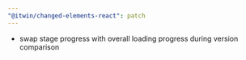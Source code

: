 ```yaml
---
"@itwin/changed-elements-react": patch
---
```


- swap stage progress with overall loading progress during version comparison
